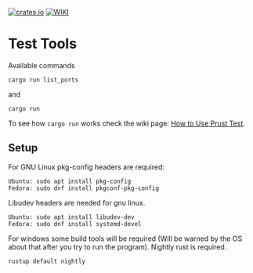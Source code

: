
[![crates.io](https://img.shields.io/crates/v/prust_test.svg)](https://crates.io/crates/prust_test)
[![WIKI](https://img.shields.io/badge/wiki-prust-yellow.svg)](https://github.com/visionspacetec/Prust/wiki)
# Test Tools
Available commands
```
cargo run list_ports
```
and 
```
cargo run
```
To see how ```cargo run``` works check the wiki page: [How to Use Prust Test](https://github.com/visionspacetec/Prust/wiki/How-to-Use-Prust-Test).

## Setup
For GNU Linux pkg-config headers are required:
```
Ubuntu: sudo apt install pkg-config  
Fedora: sudo dnf install pkgconf-pkg-config
```

Libudev headers are needed for gnu linux.
```
Ubuntu: sudo apt install libudev-dev  
Fedora: sudo dnf install systemd-devel
```
For windows some build tools will be required (Will be warned by the OS about that after you try to run the program).
Nightly rust is required.
```
rustup default nightly  
```
